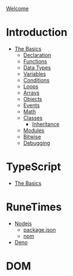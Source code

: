 [Welcome](./index.md)

# Introduction

- [The Basics](./1/index.md)
  - [Declaration](./1/pages/declaration.md)
  - [Functions](./1/pages/functions.md)
  - [Data Types]()
  - [Variables]()
  - [Conditions]()
  - [Loops]()
  - [Arrays]()
  - [Objects]()
  - [Events]()
  - [Math]()
  - [Classes]()
    - [Inheritance]()
  - [Modules]()
  - [Bitwise]()
  - [Debugging]()

# TypeScript

- [The Basics]()

# RuneTimes

- [Nodejs]()
  - [package.json]()
  - [npm]()
- [Deno]()

# DOM
